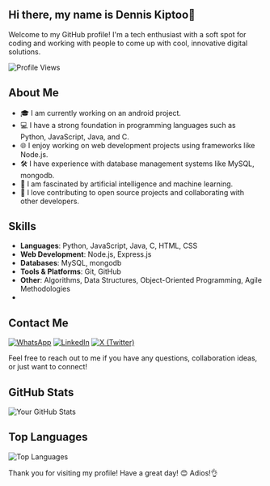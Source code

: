 ## Hi there, my name is Dennis Kiptoo👋

<!--
**deking254/deking254** is a ✨ _special_ ✨ repository because its `README.md` (this file) appears on your GitHub profile.

Here are some ideas to get you started:

- 🔭 I’m currently working on ...
- 🌱 I’m currently learning 
- 👯 I’m looking to collaborate on ...
- 🤔 I’m looking for help with ...
- 💬 Ask me about ...
- 📫 How to reach me: ...
- 😄 Pronouns: ...
- ⚡ Fun fact: ...
-->

Welcome to my GitHub profile! I'm a tech enthusiast with a soft spot for coding and working with people to come up with cool, innovative digital solutions.

![Profile Views](https://komarev.com/ghpvc/?username=deking254&color=blueviolet)

## About Me

- 🎓 I am currently working on an android project.
- 💻 I have a strong foundation in programming languages such as Python, JavaScript, Java, and C.
- 🌐 I enjoy working on web development projects using frameworks like Node.js.
- 🛠️ I have experience with database management systems like MySQL, mongodb.
- 🤖 I am fascinated by artificial intelligence and machine learning.
- 🚀 I love contributing to open source projects and collaborating with other developers.

## Skills

- **Languages**: Python, JavaScript, Java, C, HTML, CSS
- **Web Development**: Node.js, Express.js
- **Databases**: MySQL, mongodb
- **Tools & Platforms**: Git, GitHub
- **Other**: Algorithms, Data Structures, Object-Oriented Programming, Agile Methodologies
- 
## Contact Me
[![WhatsApp](https://img.shields.io/badge/WhatsApp-25D366?style=for-the-badge&logo=whatsapp&logoColor=white)](https://wa.me/+254729490990)
[![LinkedIn](https://img.shields.io/badge/LinkedIn-0077B5?style=for-the-badge&logo=linkedin&logoColor=white)](https://www.linkedin.com/in/dennis-kiptoo/)
[![X (Twitter)](https://img.shields.io/badge/X-000000?style=for-the-badge&logo=twitter&logoColor=white)](https://x.com/dekingsky)



Feel free to reach out to me if you have any questions, collaboration ideas, or just want to connect!

## GitHub Stats

![Your GitHub Stats](https://github-readme-stats.vercel.app/api?username=deking254&show_icons=true&theme=radical)

## Top Languages

![Top Languages](https://github-readme-stats.vercel.app/api/top-langs/?username=deking254&layout=compact&theme=radical)



Thank you for visiting my profile! Have a great day! 😊 Adios!👌
